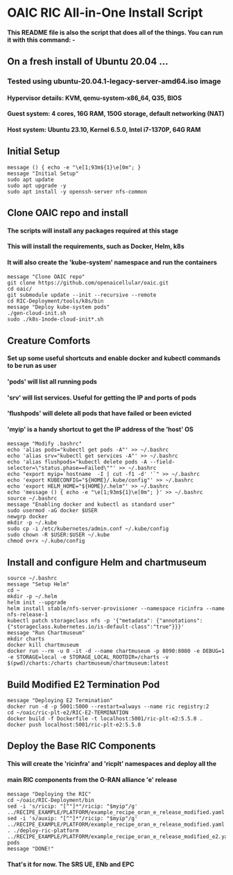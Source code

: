 # OAIC RIC All-in-One Install Script
#### This README file is also the script that does all of the things.  You can run it with this command: -
#### 
## On a fresh install of Ubuntu 20.04 ...
### Tested using ubuntu-20.04.1-legacy-server-amd64.iso image
#### Hypervisor details: KVM, qemu-system-x86_64, Q35, BIOS
#### Guest system: 4 cores, 16G RAM, 150G storage, default networking (NAT)
#### Host system: Ubuntu 23.10, Kernel 6.5.0, Intel i7-1370P, 64G RAM


## Initial Setup

    message () { echo -e "\e[1;93m${1}\e[0m"; }
    message "Initial Setup"
    sudo apt update
    sudo apt upgrade -y
    sudo apt install -y openssh-server nfs-common


## Clone OAIC repo and install
#### The scripts will install any packages required at this stage
#### This will install the requirements, such as Docker, Helm, k8s
#### It will also create the 'kube-system' namespace and run the containers

    message "Clone OAIC repo"
    git clone https://github.com/openaicellular/oaic.git
    cd oaic/
    git submodule update --init --recursive --remote
    cd RIC-Deployment/tools/k8s/bin
    message "Deploy kube-system pods"
    ./gen-cloud-init.sh
    sudo ./k8s-1node-cloud-init*.sh


## Creature Comforts
#### Set up some useful shortcuts and enable docker and kubectl commands to be run as user
#### 'pods' will list all running pods
#### 'srv' will list services.  Useful for getting the IP and ports of pods
#### 'flushpods' will delete all pods that have failed or been evicted
#### 'myip' is a handy shortcut to get the IP address of the 'host' OS

    message "Modify .bashrc"
    echo 'alias pods="kubectl get pods -A"' >> ~/.bashrc
    echo 'alias srv="kubectl get services -A"' >> ~/.bashrc
    echo 'alias flushpods="kubectl delete pods -A --field-selector=\"status.phase==Failed\""' >> ~/.bashrc
    echo "export myip=`hostname  -I | cut -f1 -d' '`" >> ~/.bashrc
    echo 'export KUBECONFIG="${HOME}/.kube/config"' >> ~/.bashrc
    echo 'export HELM_HOME="${HOME}/.helm"' >> ~/.bashrc
    echo 'message () { echo -e "\e[1;93m${1}\e[0m"; }' >> ~/.bashrc
    source ~/.bashrc
    message "Enabling docker and kubectl as standard user"
    sudo usermod -aG docker $USER
    newgrp docker
    mkdir -p ~/.kube
    sudo cp -i /etc/kubernetes/admin.conf ~/.kube/config
    sudo chown -R $USER:$USER ~/.kube
    chmod o+rx ~/.kube/config


## Install and configure Helm and chartmuseum

    source ~/.bashrc
    message "Setup Helm"
    cd ~
    mkdir -p ~/.helm
    helm init --upgrade
    helm install stable/nfs-server-provisioner --namespace ricinfra --name nfs-release-1
    kubectl patch storageclass nfs -p '{"metadata": {"annotations":{"storageclass.kubernetes.io/is-default-class":"true"}}}'
    message "Run Chartmuseum"
    mkdir charts
    docker kill chartmuseum
    docker run --rm -u 0 -it -d --name chartmuseum -p 8090:8080 -e DEBUG=1 -e STORAGE=local -e STORAGE_LOCAL_ROOTDIR=/charts -v $(pwd)/charts:/charts chartmuseum/chartmuseum:latest


## Build Modified E2 Termination Pod

    message "Deploying E2 Termination"
    docker run -d -p 5001:5000 --restart=always --name ric registry:2
    cd ~/oaic/ric-plt-e2/RIC-E2-TERMINATION
    docker build -f Dockerfile -t localhost:5001/ric-plt-e2:5.5.0 .
    docker push localhost:5001/ric-plt-e2:5.5.0


## Deploy the Base RIC Components
#### This will create the 'ricinfra' and 'ricplt' namespaces and deploy all the
#### main RIC components from the O-RAN alliance 'e' release

    message "Deploying the RIC"
    cd ~/oaic/RIC-Deployment/bin
    sed -i 's/ricip: "[^"]*"/ricip: "$myip"/g' ../RECIPE_EXAMPLE/PLATFORM/example_recipe_oran_e_release_modified.yaml
    sed -i 's/auxip: "[^"]*"/ricip: "$myip"/g' ../RECIPE_EXAMPLE/PLATFORM/example_recipe_oran_e_release_modified.yaml
    . ./deploy-ric-platform ../RECIPE_EXAMPLE/PLATFORM/example_recipe_oran_e_release_modified_e2.yaml
    pods
    message "DONE!"


#### That's it for now.  The SRS UE, ENb and EPC 